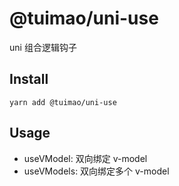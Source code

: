 # @tuimao/uni-use

uni 组合逻辑钩子

## Install

`yarn add @tuimao/uni-use`

## Usage

- useVModel:     双向绑定 v-model
- useVModels:    双向绑定多个 v-model